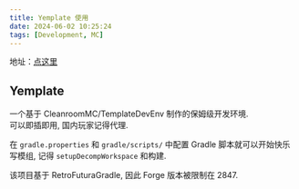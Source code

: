 ```yaml
---
title: Yemplate 使用
date: 2024-06-02 10:25:24
tags: [Development, MC]
---
```


地址：[点这里](https://github.com/Phase-Y/YemplateDevEnv)

## Yemplate

一个基于 CleanroomMC/TemplateDevEnv 制作的保姆级开发环境.  
可以即插即用, 国内玩家记得代理.  

在 `gradle.properties` 和 `gradle/scripts/` 中配置 Gradle 脚本就可以开始快乐写模组, 记得 `setupDecompWorkspace` 和构建.  

该项目基于 RetroFuturaGradle, 因此 Forge 版本被限制在 2847. 